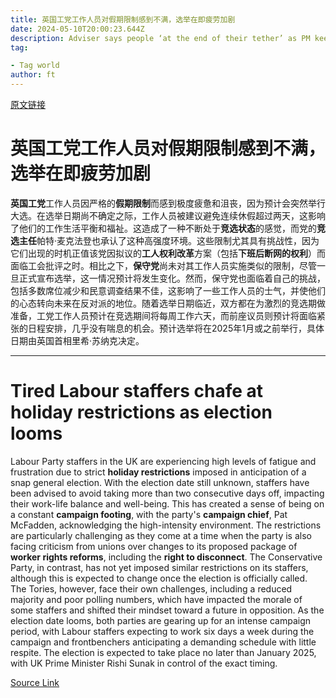 ```yaml
---
title: 英国工党工作人员对假期限制感到不满，选举在即疲劳加剧
date: 2024-05-10T20:00:23.644Z
description: Adviser says people ‘at the end of their tether’ as PM keeps opposition guessing over poll date
tag: 

- Tag world
author: ft
---
```


[原文链接](https://ft.com/content/0d8bb1f9-2d74-41e8-b2d5-c38a4205d28d)

# 英国工党工作人员对假期限制感到不满，选举在即疲劳加剧

**英国工党**工作人员因严格的**假期限制**而感到极度疲惫和沮丧，因为预计会突然举行大选。在选举日期尚不确定之际，工作人员被建议避免连续休假超过两天，这影响了他们的工作生活平衡和福祉。这造成了一种不断处于**竞选状态**的感觉，而党的**竞选主任**帕特·麦克法登也承认了这种高强度环境。这些限制尤其具有挑战性，因为它们出现的时机正值该党因拟议的**工人权利改革**方案（包括**下班后断网的权利**）而面临工会批评之时。相比之下，**保守党**尚未对其工作人员实施类似的限制，尽管一旦正式宣布选举，这一情况预计将发生变化。然而，保守党也面临着自己的挑战，包括多数席位减少和民意调查结果不佳，这影响了一些工作人员的士气，并使他们的心态转向未来在反对派的地位。随着选举日期临近，双方都在为激烈的竞选期做准备，工党工作人员预计在竞选期间将每周工作六天，而前座议员则预计将面临紧张的日程安排，几乎没有喘息的机会。预计选举将在2025年1月或之前举行，具体日期由英国首相里希·苏纳克决定。

---

# Tired Labour staffers chafe at holiday restrictions as election looms

Labour Party staffers in the UK are experiencing high levels of fatigue and frustration due to strict **holiday restrictions** imposed in anticipation of a snap general election. With the election date still unknown, staffers have been advised to avoid taking more than two consecutive days off, impacting their work-life balance and well-being. This has created a sense of being on a constant **campaign footing**, with the party's **campaign chief**, Pat McFadden, acknowledging the high-intensity environment. The restrictions are particularly challenging as they come at a time when the party is also facing criticism from unions over changes to its proposed package of **worker rights reforms**, including the **right to disconnect**. The Conservative Party, in contrast, has not yet imposed similar restrictions on its staffers, although this is expected to change once the election is officially called. The Tories, however, face their own challenges, including a reduced majority and poor polling numbers, which have impacted the morale of some staffers and shifted their mindset toward a future in opposition. As the election date looms, both parties are gearing up for an intense campaign period, with Labour staffers expecting to work six days a week during the campaign and frontbenchers anticipating a demanding schedule with little respite. The election is expected to take place no later than January 2025, with UK Prime Minister Rishi Sunak in control of the exact timing.

[Source Link](https://ft.com/content/0d8bb1f9-2d74-41e8-b2d5-c38a4205d28d)

